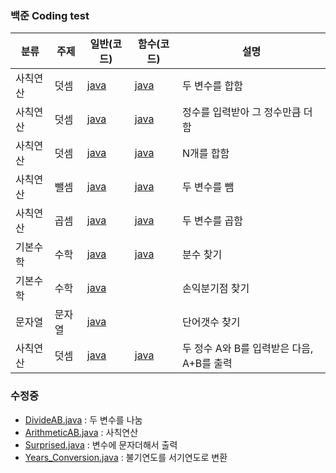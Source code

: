 ### 백준 Coding test

| 분류     | 주제   | 일반(코드)                                      | 함수(코드)                                      | 설명                                      |
| -------- | ------ | ----------------------------------------------- | ----------------------------------------------- | ----------------------------------------- |
| 사칙연산 | 덧셈   | [java](https://www.acmicpc.net/source/48316653) | [java](https://www.acmicpc.net/source/51271875) | 두 변수를 합함                            |
| 사칙연산 | 덧셈   | [java](https://www.acmicpc.net/source/51272715) | [java](https://www.acmicpc.net/source/51275901) | 정수를 입력받아 그 정수만큼 더함          |
| 사칙연산 | 덧셈   | [java](https://www.acmicpc.net/source/51308064) | [java](https://www.acmicpc.net/source/51308356) | N개를 합함                                |
| 사칙연산 | 뺄셈   | [java](https://www.acmicpc.net/source/51492918) | [java](https://www.acmicpc.net/source/51493014) | 두 변수를 뺌                              |
| 사칙연산 | 곱셈   | [java](https://www.acmicpc.net/source/51499004) | [java](https://www.acmicpc.net/source/51723927) | 두 변수를 곱함                            |
| 기본수학 | 수학   | [java](https://www.acmicpc.net/source/52351853) | [java](https://www.acmicpc.net/source/52352815) | 분수 찾기                                 |
| 기본수학 | 수학   | [java](https://www.acmicpc.net/source/52393519) |                                                 | 손익분기점 찾기                           |
| 문자열   | 문자열 | [java](https://www.acmicpc.net/source/52618125) |                                                 | 단어갯수 찾기                             |
| 사칙연산 | 덧셈   | [java](https://www.acmicpc.net/source/50022421) | [java](https://www.acmicpc.net/source/53553807) | 두 정수 A와 B를 입력받은 다음, A+B를 출력 |

### 수정중

- [DivideAB.java](https://github.com/BoGyeong1/study_javas/blob/master/src/DivideAB.java) : 두 변수를 나눔
- [ArithmeticAB.java](./src/ArithmeticAB.java) : 사칙연산
- [Surprised.java](./src/Surprised.java) : 변수에 문자더해서 출력
- [Years_Conversion.java](./src/Years_Conversion.java) : 불기연도를 서기연도로 변환
